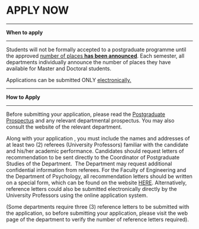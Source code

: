 # APPLY NOW

---

**When to apply**

---

Students will not be formally accepted to a postgraduate programme until the approved [number of places **has been announced**](https://www.ucy.ac.cy/graduateschool/postgraduate-programmes-places/). Each semester, all departments individually announce the number of places they have available for Master and Doctoral students.

Applications can be submitted ONLY [electronically.](https://applications.ucy.ac.cy/postgraduate_appl/MNG_USER_en.login_frm)

---

**How to Apply**

---

Before submitting your application, please read the [Postgraduate Prospectus](https://www.ucy.ac.cy/publications/en/publications-english/annual-publications) and any relevant departmental prospectus. You may also consult the website of the relevant department.

Along with your application , you must include the names and addresses of at least two (2) referees (University Professors) familiar with the candidate and his/her academic performance. Candidates should request letters of recommendation to be sent directly to the Coordinator of Postgraduate Studies of the Department.  The Department may request additional confidential information from referees. For the Faculty of Engineering and the Department of Psychology, all recommendation letters should be written on a special form, which can be found on the website [HERE](https://www.ucy.ac.cy/graduateschool/application_forms/). Alternatively, reference letters could also be submitted electronically directly by the University Professors using the online application system.

(Some departments require three (3) reference letters to be submitted with the application, so before submitting your application, please visit the web page of the department to verify the number of reference letters required).